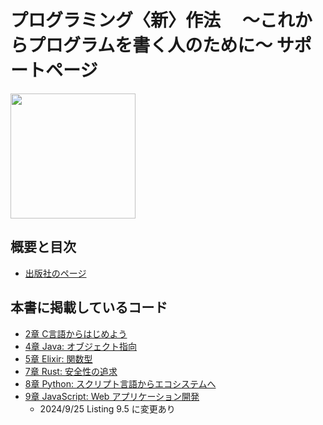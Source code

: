 # プログラミング〈新〉作法 　～これからプログラムを書く人のために～ サポートページ

<img src="https://www.kspub.co.jp/book/detail/images/9784065369814.jpg" width="200pt"/>

## 概要と目次
* [出版社のページ](https://www.kspub.co.jp/book/detail/5369814.html)

## 本書に掲載しているコード
* [2章 C言語からはじめよう](chap2)
* [4章 Java: オブジェクト指向](chap4)
* [5章 Elixir: 関数型](chap5)
* [7章 Rust: 安全性の追求](chap7)
* [8章 Python: スクリプト言語からエコシステムへ](chap8)
* [9章 JavaScript: Web アプリケーション開発](chap9)
  * 2024/9/25 Listing 9.5 に変更あり

